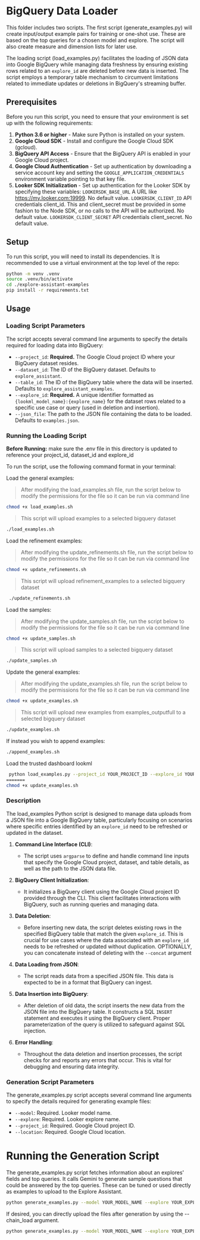 # BigQuery Data Loader

This folder includes two scripts. 
The first script (generate_examples.py) will create input/output example pairs for training or one-shot use. These are based on the top queries for a chosen model and explore. The script will also create measure and dimension lists for later use.

The loading script (load_examples.py) facilitates the loading of JSON data into Google BigQuery while managing data freshness by ensuring existing rows related to an `explore_id` are deleted before new data is inserted. The script employs a temporary table mechanism to circumvent limitations related to immediate updates or deletions in BigQuery's streaming buffer.

## Prerequisites

Before you run this script, you need to ensure that your environment is set up with the following requirements:

1. **Python 3.6 or higher** - Make sure Python is installed on your system.
2. **Google Cloud SDK** - Install and configure the Google Cloud SDK (gcloud).
3. **BigQuery API Access** - Ensure that the BigQuery API is enabled in your Google Cloud project.
4. **Google Cloud Authentication** - Set up authentication by downloading a service account key and setting the `GOOGLE_APPLICATION_CREDENTIALS` environment variable pointing to that key file.
5. **Looker SDK Initialization** - Set up authentication for the Looker SDK by specifying these variables:
`LOOKERSDK_BASE_URL`	A URL like https://my.looker.com:19999. No default value.
`LOOKERSDK_CLIENT_ID` API credentials client_id. This and client_secret must be provided in some fashion to the Node SDK, or no calls to the API will be authorized. No default value.
`LOOKERSDK_CLIENT_SECRET` API credentials client_secret. No default value.


## Setup

To run this script, you will need to install its dependencies. It is recommended to use a virtual environment at the top level of the repo:

```bash
python -m venv .venv
source .venv/bin/activate
cd ./explore-assistant-examples
pip install -r requirements.txt
```
## Usage

### Loading Script Parameters

The script accepts several command line arguments to specify the details required for loading data into BigQuery:

- `--project_id`: **Required.** The Google Cloud project ID where your BigQuery dataset resides.
- `--dataset_id`: The ID of the BigQuery dataset. Defaults to `explore_assistant`.
- `--table_id`: The ID of the BigQuery table where the data will be inserted. Defaults to `explore_assistant_examples`.
- `--explore_id`: **Required.** A unique identifier formatted as `{lookml_model_name}:{explore_name}` for the dataset rows related to a specific use case or query (used in deletion and insertion).
- `--json_file`: The path to the JSON file containing the data to be loaded. Defaults to `examples.json`.

### Running the Loading Script

 **Before Running:** make sure the .env file in this directory is updated to reference your project_id, dataset_id and explore_id

To run the script, use the following command format in your terminal:

Load the general examples:
>After modifying the load_examples.sh file, run the script below to modify the permissions for the file so it can be run via command line
```bash
chmod +x load_examples.sh
```
>This script will upload examples to a selected bigquery dataset
```bash
./load_examples.sh
```

Load the refinement examples:
>After modifying the update_refinements.sh file, run the script below to modify the permissions for the file so it can be run via command line
```bash
chmod +x update_refinements.sh
```
>This script will upload refinement_examples to a selected bigquery dataset
```bash
 ./update_refinements.sh
```

Load the samples:
>After modifying the update_samples.sh file, run the script below to modify the permissions for the file so it can be run via command line
```bash
chmod +x update_samples.sh
```
>This script will upload samples to a selected bigquery dataset
```bash
./update_samples.sh
```

Update the general examples:
>After modifying the update_examples.sh file, run the script below to modify the permissions for the file so it can be run via command line
```bash
chmod +x update_examples.sh
```
>This script will upload new examples from examples_outputfull to a selected bigquery dataset
```bash
./update_examples.sh
```
If instead you wish to append examples:
```bash
./append_examples.sh
```

Load the trusted dashboard lookml

```bash
 python load_examples.py --project_id YOUR_PROJECT_ID --explore_id YOUR_EXPLORE_ID --table_id trusted_dashboards --json_file trusted_dashboards.lkml --format text --column_name lookml
=======
chmod +x update_examples.sh
```


### Description

The load_examples Python script is designed to manage data uploads from a JSON file into a Google BigQuery table, particularly focusing on scenarios where specific entries identified by an `explore_id` need to be refreshed or updated in the dataset.

1. **Command Line Interface (CLI)**:
   - The script uses `argparse` to define and handle command line inputs that specify the Google Cloud project, dataset, and table details, as well as the path to the JSON data file.

2. **BigQuery Client Initialization**:
   - It initializes a BigQuery client using the Google Cloud project ID provided through the CLI. This client facilitates interactions with BigQuery, such as running queries and managing data.

3. **Data Deletion**:
   - Before inserting new data, the script deletes existing rows in the specified BigQuery table that match the given `explore_id`. This is crucial for use cases where the data associated with an `explore_id` needs to be refreshed or updated without duplication. OPTIONALLY, you can concatenate instead of deleting with the `--concat` argument

4. **Data Loading from JSON**:
   - The script reads data from a specified JSON file. This data is expected to be in a format that BigQuery can ingest.

5. **Data Insertion into BigQuery**:
   - After deletion of old data, the script inserts the new data from the JSON file into the BigQuery table. It constructs a SQL `INSERT` statement and executes it using the BigQuery client. Proper parameterization of the query is utilized to safeguard against SQL injection.

6. **Error Handling**:
   - Throughout the data deletion and insertion processes, the script checks for and reports any errors that occur. This is vital for debugging and ensuring data integrity.

### Generation Script Parameters
The generate_examples.py script accepts several command line arguments to specify the details required for generating example files:

- `--model`: Required. Looker model name.
- `--explore`: Required. Looker explore name.
- `--project_id`: Required. Google Cloud project ID.
- `--location`: Required. Google Cloud location.

# Running the Generation Script
The generate_examples.py script fetches information about an explores' fields and top queries. It calls Gemini to generate sample questions that could be answered by the top queries. These can be tuned or used directly as examples to upload to the Explore Assistant.

```bash
python generate_examples.py --model YOUR_MODEL_NAME --explore YOUR_EXPLORE_NAME --project_id YOUR_GCP_PROJECT_ID --location YOUR_GCP_LOCATION
```
   
If desired, you can directly upload the files after generation by using the --chain_load argument.
```bash
python generate_examples.py --model YOUR_MODEL_NAME --explore YOUR_EXPLORE_NAME --project_id YOUR_GCP_PROJECT_ID --location YOUR_GCP_LOCATION --chain_load
```
